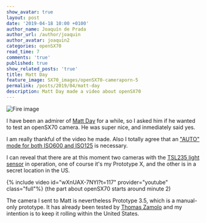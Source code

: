 ```yaml
---
show_avatar: true
layout: post
date: '2019-04-18 10:00 +0100'
author_name: Joaquín de Prada
author_url: /author/joaquin
author_avatar: joaquin2
categories: openSX70
read_time: 7
comments: 'true'
published: true
show_related_posts: 'true'
title: Matt Day
feature_image: SX70_images/openSX70-cameraporn-5
permalink: /posts/2019/04/matt-day
description: Matt Day made a video about openSX70	
---
```

![Fire image]({{site.url}}/{{site.baseurl}}img/2019/04/2019-04-18-matt-day-01.jpg)

I have been an admirer of [Matt Day](http://www.mattdayphoto.com/) for a while, so I asked him if he wanted to test an openSX70 camera. He was super nice, and inmediately said yes.

I am really thankful of the video he made. Also I totally agree that an ["AUTO" mode for both ISO600 and ISO125](https://opensx70.com/posts/2019/04/autoexposure) is necessary.

I can reveal that there are at this moment two cameras with the [TSL235 light sensor](http://www.farnell.com/datasheets/323585.pdf) in operation, one of course it's my Prototype X, and the other is in a secret location in the US.

{% include video id="wXnUAX-7NYI?t=117" provider="youtube" class="full"%}
(the part about openSX70 starts around minute 2)

The camera I sent to Matt is nevertheless Prototype 3.5, which is a manual-only prototype. It has already been tested by [Thomas Zamolo](https://opensx70.com/posts/2019/02/thomaszamolo) and my intention is to keep it rolling within the United States.






